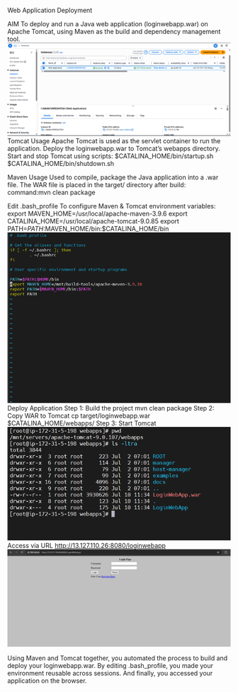 Web Application Deployment

 AIM
To deploy and run a Java web application (loginwebapp.war) on Apache Tomcat, using Maven as the build and dependency management tool.
![image alt](https://github.com/gawali-priyanka/Brainwave_Matrix_Intern/blob/main/screenshots/Screenshot%202025-07-10%20170922.png?raw=true)
Tomcat Usage
Apache Tomcat is used as the servlet container to run the application.
Deploy the loginwebapp.war to Tomcat’s webapps directory.
Start and stop Tomcat using scripts:
$CATALINA_HOME/bin/startup.sh
$CATALINA_HOME/bin/shutdown.sh

Maven Usage
Used to compile, package the Java application into a .war file.
The WAR file is placed in the target/ directory after build:
command:mvn clean package

Edit .bash_profile
To configure Maven & Tomcat environment variables:
export MAVEN_HOME=/usr/local/apache-maven-3.9.6
export CATALINA_HOME=/usr/local/apache-tomcat-9.0.85
export PATH=$PATH:$MAVEN_HOME/bin:$CATALINA_HOME/bin
![image alt](https://raw.githubusercontent.com/gawali-priyanka/Brainwave_Matrix_Intern/8e72e8f051ecf0449561a85f68d4b5a54da46145/screenshots/Screenshot%202025-07-10%20165216.png)
 Deploy Application
 Step 1: Build the project
 mvn clean package
Step 2: Copy WAR to Tomcat
cp target/loginwebapp.war $CATALINA_HOME/webapps/
Step 3: Start Tomcat
![image alt](https://raw.githubusercontent.com/gawali-priyanka/Brainwave_Matrix_Intern/9df996be81b20fe894704f2c63e75b0b6c976fa2/screenshots/Screenshot%202025-07-10%20173355.png)
Access via URL
http://13.127.110.26:8080/loginwebapp
![image alt](https://raw.githubusercontent.com/gawali-priyanka/Brainwave_Matrix_Intern/a462f88bf74ae3a1e5220c288d7c546e25f0d51a/screenshots/Screenshot%202025-07-10%20170536.png)

Using Maven and Tomcat together, you automated the process to build and deploy your loginwebapp.war.
By editing .bash_profile, you made your environment reusable across sessions.
And finally, you accessed your application on the browser.


